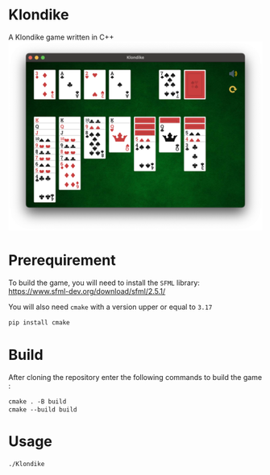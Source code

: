 # Klondike
A Klondike game written in C++
![Exemple](.github/example.png)

# Prerequirement

To build the game, you will need to install the `SFML` library:  
https://www.sfml-dev.org/download/sfml/2.5.1/

You will also need `cmake` with a version upper or equal to `3.17`
```sh
pip install cmake
```

# Build

After cloning the repository enter the following commands to build the game :
```
cmake . -B build
cmake --build build
```

# Usage
```
./Klondike
```
